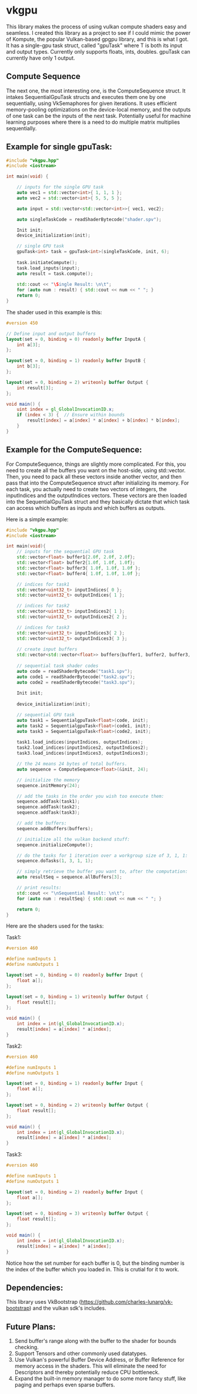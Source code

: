 # vkgpu
This library makes the process of using vulkan compute shaders easy and seamless. I created this library as a project to see if I could mimic the power of Kompute, the popular Vulkan-based gpgpu library, and this is what I got. It has a single-gpu task struct, called "gpuTask<T>" where T is both its input and output types. Currently only supports floats, ints, doubles. gpuTask can currently have only 1 output.

## Compute Sequence
The next one, the most interesting one, is the ComputeSequence struct. It intakes SequentialGpuTask structs and executes them one by one sequentially, using VkSemaphores for given iterations. It uses efficient memory-pooling optimizations on the device-local memory, and the outputs of one task can be the inputs of the next task. Potentially useful for machine learning purposes where there is a need to do multiple matrix multiplies sequentially.

## Example for single gpuTask:

```cpp
#include "vkgpu.hpp"
#include <iostream>

int main(void) {

    // inputs for the single GPU task
    auto vec1 = std::vector<int>{ 1, 1, 1 };
    auto vec2 = std::vector<int>{ 5, 5, 5 };

    auto input = std::vector<std::vector<int>>{ vec1, vec2};

    auto singleTaskCode = readShaderBytecode("shader.spv");

    Init init;
    device_initialization(init);

    // single GPU task
    gpuTask<int> task = gpuTask<int>(singleTaskCode, init, 6);
    
    task.initiateCompute();
    task.load_inputs(input);
    auto result = task.compute();
    
    std::cout << "\Single Result: \n\t";
    for (auto num : result) { std::cout << num << " "; }
    return 0;
}
```

The shader used in this example is this:
```glsl
#version 450

// Define input and output buffers
layout(set = 0, binding = 0) readonly buffer InputA {
    int a[3];
};

layout(set = 0, binding = 1) readonly buffer InputB {
    int b[3];
};

layout(set = 0, binding = 2) writeonly buffer Output {
    int result[3];
};

void main() {
    uint index = gl_GlobalInvocationID.x;
    if (index < 3) {  // Ensure within bounds
        result[index] = a[index] * a[index] + b[index] * b[index];
    }
}
```

## Example for the ComputeSequence:

For ComputeSequence, things are slightly more complicated. For this, you need to create all the buffers you want on the host-side, using std::vector<T>. Then, you need to pack all these vectors inside another vector, and then pass that into the ComputeSequence struct after initializing its memory. For each task, you actually need to create two vectors of integers, the inputIndices and the outputIndices vectors. These vectors are then loaded into the SequentialGpuTask struct and they basically dictate that which task can access which buffers as inputs and which buffers as outputs.

Here is a simple example:

```cpp
#include "vkgpu.hpp"
#include <iostream>

int main(void){
    // inputs for the sequential GPU task
    std::vector<float> buffer1{2.0f, 2.0f, 2.0f};
    std::vector<float> buffer2{1.0f, 1.0f, 1.0f};
    std::vector<float> buffer3{ 1.0f, 1.0f, 1.0f };
    std::vector<float> buffer4{ 1.0f, 1.0f, 1.0f };

    // indices for task1
    std::vector<uint32_t> inputIndices{ 0 };
    std::vector<uint32_t> outputIndices{ 1 };

    // indices for task2
    std::vector<uint32_t> inputIndices2{ 1 };
    std::vector<uint32_t> outputIndices2{ 2 };

    // indices for task3
    std::vector<uint32_t> inputIndices3{ 2 };
    std::vector<uint32_t> outputIndices3{ 3 };
    
    // create input buffers
    std::vector<std::vector<float>> buffers{buffer1, buffer2, buffer3, buffer4};
    
    // sequential task shader codes
    auto code = readShaderBytecode("task1.spv");
    auto code1 = readShaderBytecode("task2.spv");
    auto code2 = readShaderBytecode("task3.spv");
    
    Init init;
    
    device_initialization(init);

    // sequential GPU task
    auto task1 = SequentialgpuTask<float>(code, init);
    auto task2 = SequentialgpuTask<float>(code1, init);
    auto task3 = SequentialgpuTask<float>(code2, init);
    
    task1.load_indices(inputIndices, outputIndices);
    task2.load_indices(inputIndices2, outputIndices2);
    task3.load_indices(inputIndices3, outputIndices3);

    // the 24 means 24 bytes of total buffers.
    auto sequence = ComputeSequence<float>(&init, 24);

    // initialize the memory
    sequence.initMemory(24);

    // add the tasks in the order you wish too execute them:
    sequence.addTask(task1);
    sequence.addTask(task2);
    sequence.addTask(task3);

    // add the buffers:
    sequence.addBuffers(buffers);

    // initialize all the vulkan backend stuff:
    sequence.initializeCompute();

    // do the tasks for 1 iteration over a workgroup size of 3, 1, 1:
    sequence.doTasks(1, 3, 1, 1);

    // simply retrieve the buffer you want to, after the computation:
    auto resultSeq = sequence.allBuffers[3];

    // print results:
    std::cout << "\nSequential Result: \n\t";
    for (auto num : resultSeq) { std::cout << num << " "; }

    return 0;
}
```
Here are the shaders used for the tasks:

Task1:
```glsl
#version 460

#define numInputs 1
#define numOutputs 1

layout(set = 0, binding = 0) readonly buffer Input {
    float a[];
};

layout(set = 0, binding = 1) writeonly buffer Output {
    float result[];
};

void main() {
    int index = int(gl_GlobalInvocationID.x);
    result[index] = a[index] * a[index];
}
```
Task2:
```glsl
#version 460

#define numInputs 1
#define numOutputs 1

layout(set = 0, binding = 1) readonly buffer Input {
    float a[];
};

layout(set = 0, binding = 2) writeonly buffer Output {
    float result[];
};

void main() {
    int index = int(gl_GlobalInvocationID.x);
    result[index] = a[index] * a[index];
}
```
Task3:
```glsl
#version 460

#define numInputs 1
#define numOutputs 1

layout(set = 0, binding = 2) readonly buffer Input {
    float a[];
};

layout(set = 0, binding = 3) writeonly buffer Output {
    float result[];
};

void main() {
    int index = int(gl_GlobalInvocationID.x);
    result[index] = a[index] * a[index];
}
```
Notice how the set number for each buffer is 0, but the binding number is the index of the buffer which you loaded in. This is crutial for it to work.

## Dependencies:
This library uses VkBootstrap (https://github.com/charles-lunarg/vk-bootstrap) and the vulkan sdk's includes.

## Future Plans:
1. Send buffer's range along with the buffer to the shader for bounds checking.
2. Support Tensors and other commonly used datatypes.
3. Use Vulkan's powerful Buffer Device Address, or Buffer Reference for memory access in the shaders. This will eliminate the need for Descriptors and thereby potentially reduce CPU bottleneck.
4. Expand the built-in memory manager to do some more fancy stuff, like paging and perhaps even sparse buffers.
    
